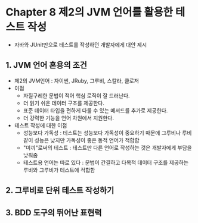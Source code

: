 # Chapter 8 제2의 JVM 언어를 활용한 테스트 작성  

- 자바와 JUnit만으로 테스트를 작성하던 개발자에게 대안 제시

## 1. JVM 언어 혼용의 조건
- 제2의 JVM언어 : 자이썬, JRuby, 그루비, 스칼라, 클로저
- 이점  
    - 자질구레한 문법이 적어 핵심 로직이 잘 드러난다. 
    - 더 읽기 쉬운 데이터 구조를 제공한다. 
    - 표준 데이터 타입을 편하게 다룰 수 있는 메서드를 추가로 제공한다. 
    - 더 강력한 기능을 언어 차원에서 지원한다. 
- 테스트 작성에 대한 이점
    - 성능보다 가독성 : 테스트는 성능보다 가독성이 중요하기 때문에 그루비나 루비 같이 성능은 낮지만 가독성이 좋은 동적 언어가 적합함 
    - "미끼"로써의 테스트 : 테스트만 다른 언어로 작성하는 것은 개발자에게 부담을 낮춰줌  
    - 테스트용 언어는 따로 있다 : 문법이 간결하고 다목적 데이터 구조를 제공하는 루비와 그루비가 테스트에 적합함  

## 2. 그루비로 단위 테스트 작성하기  

## 3. BDD 도구의 뛰어난 표현력  